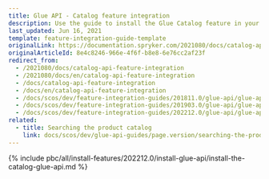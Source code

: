 ```yaml
---
title: Glue API - Catalog feature integration
description: Use the guide to install the Glue Catalog feature in your project.
last_updated: Jun 16, 2021
template: feature-integration-guide-template
originalLink: https://documentation.spryker.com/2021080/docs/catalog-api-feature-integration
originalArticleId: 8e4c8246-966e-4f6f-b8e8-6e76cc2af23f
redirect_from:
  - /2021080/docs/catalog-api-feature-integration
  - /2021080/docs/en/catalog-api-feature-integration
  - /docs/catalog-api-feature-integration
  - /docs/en/catalog-api-feature-integration
  - /docs/scos/dev/feature-integration-guides/201811.0/glue-api/glue-api-catalog-feature-integration.html
  - /docs/scos/dev/feature-integration-guides/201903.0/glue-api/glue-api-catalog-feature-integration.html
  - /docs/scos/dev/feature-integration-guides/202212.0/glue-api/glue-api-catalog-feature-integration.html
related:
  - title: Searching the product catalog
    link: docs/scos/dev/glue-api-guides/page.version/searching-the-product-catalog.html
---
```


{% include pbc/all/install-features/202212.0/install-glue-api/install-the-catalog-glue-api.md %} <!-- To edit, see /_includes/pbc/all/install-features/202212.0/install-glue-api/install-the-catalog-glue-api.md -->
